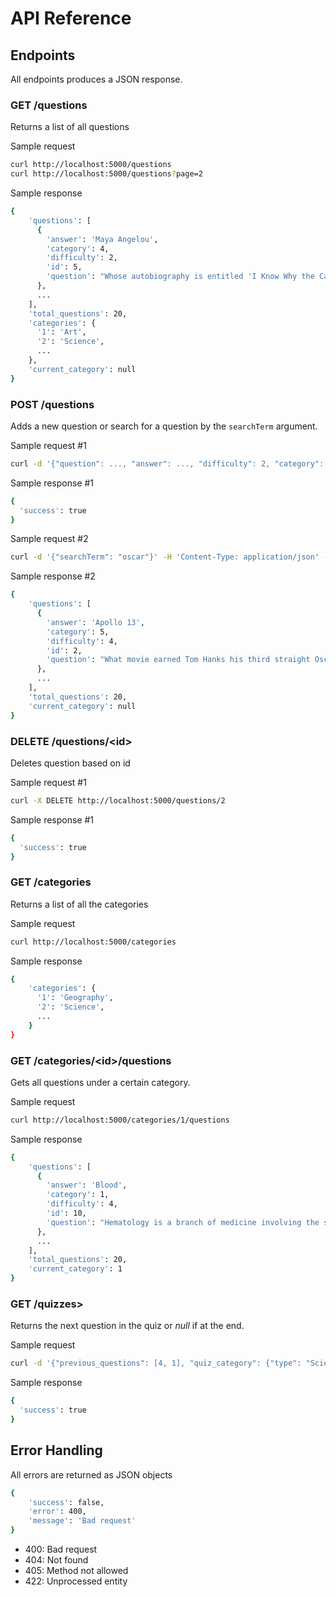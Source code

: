 # API Reference

## Endpoints

All endpoints produces a JSON response.

### GET /questions

Returns a list of all questions

Sample request
```bash
curl http://localhost:5000/questions
curl http://localhost:5000/questions?page=2
```
Sample response
```bash
{
    'questions': [
      {
        'answer': 'Maya Angelou',
        'category': 4,
        'difficulty': 2,
        'id': 5,
        'question': "Whose autobiography is entitled 'I Know Why the Caged Bird Sings'?"
      },
      ...
    ],
    'total_questions': 20,
    'categories': {
      '1': 'Art',
      '2': 'Science',
      ...
    },
    'current_category': null
}
```


### POST /questions

Adds a new question or search for a question by the `searchTerm` argument.

Sample request  #1
```bash
curl -d '{"question": ..., "answer": ..., "difficulty": 2, "category": 3}' -H 'Content-Type: application/json' -X POST http://localhost:5000/questions
```

Sample response #1
```bash
{
  'success': true
}
```

Sample request #2
```bash
curl -d '{"searchTerm": "oscar"}' -H 'Content-Type: application/json' -X POST http://localhost:5000/questions
```
Sample response #2
```bash
{
    'questions': [
      {
        'answer': 'Apollo 13',
        'category': 5,
        'difficulty': 4,
        'id': 2,
        'question': "What movie earned Tom Hanks his third straight Oscar nomination, in 1996?"
      },
      ...
    ],
    'total_questions': 20,
    'current_category': null
}
```


### DELETE /questions/<id\>

Deletes question based on id

Sample request  #1
```bash
curl -X DELETE http://localhost:5000/questions/2
```

Sample response #1
```bash
{
  'success': true
}
```


### GET /categories

Returns a list of all the categories

Sample request
```bash
curl http://localhost:5000/categories
```
Sample response
```bash
{
    'categories': {
      '1': 'Geography',
      '2': 'Science',
      ...
    }
}
```


### GET /categories/<id\>/questions

Gets all questions under a certain category.

Sample request
```bash
curl http://localhost:5000/categories/1/questions
```

Sample response
```bash
{
    'questions': [
      {
        'answer': 'Blood',
        'category': 1,
        'difficulty': 4,
        'id': 10,
        'question': "Hematology is a branch of medicine involving the study of what?"
      },
      ...
    ],
    'total_questions': 20,
    'current_category': 1
}
```


### GET /quizzes>

Returns the next question in the quiz or _null_ if at the end.

Sample request
```bash
curl -d '{"previous_questions": [4, 1], "quiz_category": {"type": "Science", "id": 2}' -H 'Content-Type: application/json' -X POST http://localhost:5000/quizzes
```

Sample response
```bash
{
  'success': true
}
```

## Error Handling

All errors are returned as JSON objects

```bash
{
    'success': false,
    'error': 400,
    'message': 'Bad request'
}
```
- 400: Bad request
- 404: Not found
- 405: Method not allowed
- 422: Unprocessed entity

